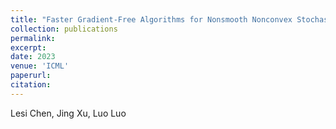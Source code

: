 ```yaml
---
title: "Faster Gradient-Free Algorithms for Nonsmooth Nonconvex Stochastic Optimization"
collection: publications
permalink: 
excerpt: 
date: 2023
venue: 'ICML'
paperurl: 
citation: 
---
```

Lesi Chen, Jing Xu, Luo Luo